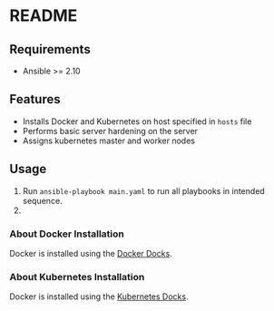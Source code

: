 # README

## Requirements

- Ansible >= 2.10

## Features

- Installs Docker and Kubernetes on host specified in `hosts` file
- Performs basic server hardening on the server
- Assigns kubernetes master and worker nodes

## Usage

1. Run `ansible-playbook main.yaml` to run all playbooks in intended sequence.
2. 
### About Docker Installation
Docker is installed using the [Docker Docks].

### About Kubernetes Installation
Docker is installed using the [Kubernetes Docks].


   [Docker Docks]: <https://docs.docker.com/engine/install/ubuntu/#install-using-the-repository>
   [Kubernetes Docks]: <https://kubernetes.io/docs/setup/production-environment/tools/kubeadm/install-kubeadm/#installing-kubeadm-kubelet-and-kubectl>
   
